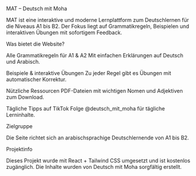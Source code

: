 MAT – Deutsch mit Moha

MAT ist eine interaktive und moderne Lernplattform zum Deutschlernen für die Niveaus A1 bis B2.
Der Fokus liegt auf Grammatikregeln, Beispielen und interaktiven Übungen mit sofortigem Feedback.

Was bietet die Website?

Alle Grammatikregeln für A1 & A2
Mit einfachen Erklärungen auf Deutsch und Arabisch.

Beispiele & interaktive Übungen
Zu jeder Regel gibt es Übungen mit automatischer Korrektur.

Nützliche Ressourcen
PDF-Dateien mit wichtigen Nomen und Adjektiven zum Download.

Tägliche Tipps auf TikTok
Folge @deutsch_mit_moha für tägliche Lerninhalte.


Zielgruppe

Die Seite richtet sich an arabischsprachige Deutschlernende von A1 bis B2.

Projektinfo

Dieses Projekt wurde mit React + Tailwind CSS umgesetzt und ist kostenlos zugänglich.
Die Inhalte wurden von Deutsch mit Moha sorgfältig erstellt.
